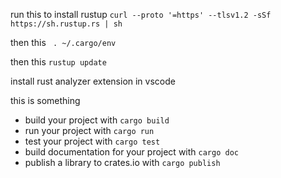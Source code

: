 run this to install rustup
`curl --proto '=https' --tlsv1.2 -sSf https://sh.rustup.rs | sh`

then this
` . ~/.cargo/env`

then this
`rustup update`

install rust analyzer extension in vscode

this is something
* build your project with `cargo build`
* run your project with `cargo run`
* test your project with `cargo test`
* build documentation for your project with `cargo doc`
* publish a library to crates.io with `cargo publish`
